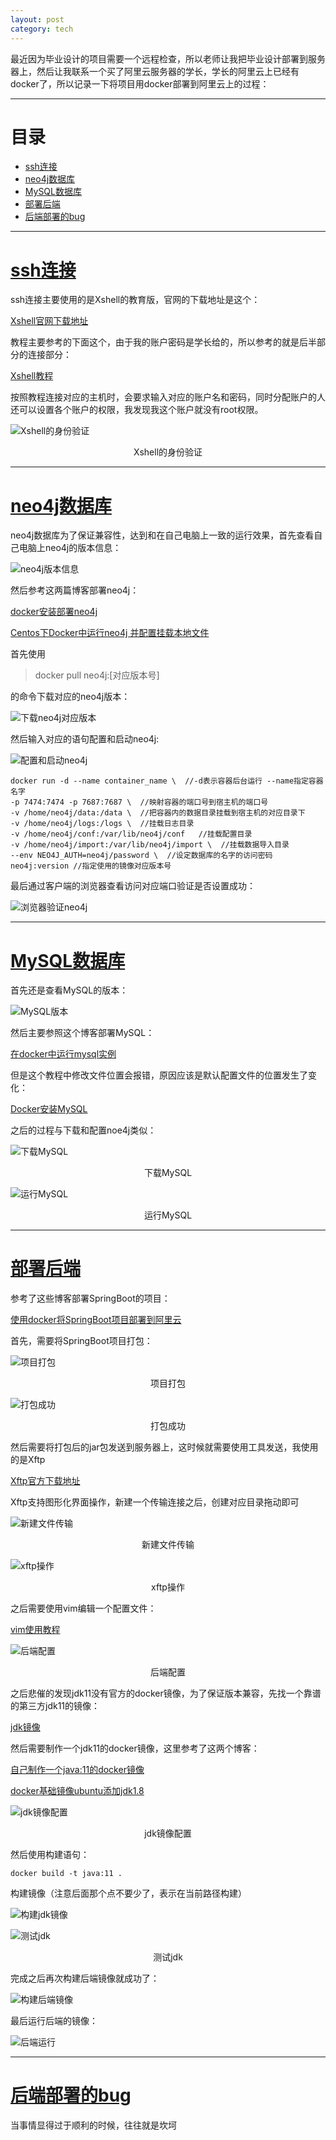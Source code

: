 ```yaml
---
layout: post
category: tech
---
```


最近因为毕业设计的项目需要一个远程检查，所以老师让我把毕业设计部署到服务器上，然后让我联系一个买了阿里云服务器的学长，学长的阿里云上已经有docker了，所以记录一下将项目用docker部署到阿里云上的过程：

---

# 目录
- [ssh连接](#ssh连接)
- [neo4j数据库](#neo4j数据库)
- [MySQL数据库](#mysql数据库)
- [部署后端](#部署后端)
- [后端部署的bug](#后端部署的bug)

---

# [ssh连接](#ssh连接)

ssh连接主要使用的是Xshell的教育版，官网的下载地址是这个：

[Xshell官网下载地址](#https://www.netsarang.com/zh/free-for-home-school/)

教程主要参考的下面这个，由于我的账户密码是学长给的，所以参考的就是后半部分的连接部分：

[Xshell教程](#https://zhuanlan.zhihu.com/p/54643053)

按照教程连接对应的主机时，会要求输入对应的账户名和密码，同时分配账户的人还可以设置各个账户的权限，我发现我这个账户就没有root权限。

![Xshell的身份验证](/img/20210421/xshell的身份验证.png)
<center>Xshell的身份验证</center>

---

# [neo4j数据库](#neo4j数据库)

neo4j数据库为了保证兼容性，达到和在自己电脑上一致的运行效果，首先查看自己电脑上neo4j的版本信息：

![neo4j版本信息](/img/20210421/neo4j版本.png)

然后参考这两篇博客部署neo4j：

[docker安装部署neo4j](https://www.cnblogs.com/caoyusang/p/13610408.html)

[Centos下Docker中运行neo4j 并配置挂载本地文件](https://www.cnblogs.com/baiyunwanglai/p/10281694.html)

首先使用

>docker pull neo4j:[对应版本号]

的命令下载对应的neo4j版本：

![下载neo4j对应版本](/img/20210421/下载对应neo4j版本.png)

然后输入对应的语句配置和启动neo4j:

![配置和启动neo4j](/img/20210421/neo4j配置和启动.png)

	docker run -d --name container_name \  //-d表示容器后台运行 --name指定容器名字
	-p 7474:7474 -p 7687:7687 \  //映射容器的端口号到宿主机的端口号
	-v /home/neo4j/data:/data \  //把容器内的数据目录挂载到宿主机的对应目录下
	-v /home/neo4j/logs:/logs \  //挂载日志目录
	-v /home/neo4j/conf:/var/lib/neo4j/conf   //挂载配置目录
	-v /home/neo4j/import:/var/lib/neo4j/import \  //挂载数据导入目录
	--env NEO4J_AUTH=neo4j/password \  //设定数据库的名字的访问密码
	neo4j:version //指定使用的镜像对应版本号

最后通过客户端的浏览器查看访问对应端口验证是否设置成功：

![浏览器验证neo4j](/img/20210421/验证neo4j.png)

---

# [MySQL数据库](#mysql数据库)

首先还是查看MySQL的版本：

![MySQL版本](/img/20210421/mysql版本.png)

然后主要参照这个博客部署MySQL：

[在docker中运行mysql实例](https://www.cnblogs.com/chywx/p/10528040.html)

但是这个教程中修改文件位置会报错，原因应该是默认配置文件的位置发生了变化：

[Docker安装MySQL](https://www.runoob.com/docker/docker-install-mysql.html)

之后的过程与下载和配置noe4j类似：

![下载MySQL](/img/20210421/下载mysql.png)
<center>下载MySQL</center>

![运行MySQL](/img/20210421/运行mysql.png)
<center>运行MySQL</center>

---

# [部署后端](#部署后端)

参考了这些博客部署SpringBoot的项目：

[使用docker将SpringBoot项目部署到阿里云](https://blog.csdn.net/weixin_43691723/article/details/108430980)

首先，需要将SpringBoot项目打包：

![项目打包](/img/20210421/springboot项目打包.png)
<center>项目打包</center>

![打包成功](/img/20210421/打包成功.png)
<center>打包成功</center>

然后需要将打包后的jar包发送到服务器上，这时候就需要使用工具发送，我使用的是Xftp

[Xftp官方下载地址](https://www.netsarang.com/zh/free-for-home-school/)

Xftp支持图形化界面操作，新建一个传输连接之后，创建对应目录拖动即可

![新建文件传输](/img/20210421/新建文件传输.png)
<center>新建文件传输</center>

![xftp操作](/img/20210421/xftp操作.png)
<center>xftp操作</center>

之后需要使用vim编辑一个配置文件：

[vim使用教程](https://www.runoob.com/linux/linux-vim.html)

![后端配置](/img/20210421/后端配置.png)
<center>后端配置</center>

之后悲催的发现jdk11没有官方的docker镜像，为了保证版本兼容，先找一个靠谱的第三方jdk11的镜像：

[jdk镜像](http://www.sousou88.com/spec/oraclejdk.html)

然后需要制作一个jdk11的docker镜像，这里参考了这两个博客：

[自己制作一个java:11的docker镜像](https://blog.csdn.net/hongtaolong/article/details/106816920)

[docker基础镜像ubuntu添加jdk1.8](https://www.cnblogs.com/xiaoyao-001/p/12016156.html)

![jdk镜像配置](/img/20210421/jdk镜像配置.png)
<center>jdk镜像配置</center>

然后使用构建语句：

	docker build -t java:11 .

构建镜像（注意后面那个点不要少了，表示在当前路径构建）

![构建jdk镜像](/img/20210421/构建jdk镜像.png)

![测试jdk](/img/20210421/测试jdk.png)
<center>测试jdk</center>

完成之后再次构建后端镜像就成功了：

![构建后端镜像](/img/20210421/构建后端.png)

最后运行后端的镜像：

![后端运行](/img/20210421/后端运行.png)

---

# [后端部署的bug]()
当事情显得过于顺利的时候，往往就是坎坷